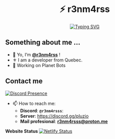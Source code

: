 <div align="center">
  
# ⚡ r3nm4rss

[![Typing SVG](https://readme-typing-svg.herokuapp.com?font=Fira+Code&size=25&duration=3000&pause=1000&color=2E9FD1&center=true&vCenter=true&width=600&lines=Welcome+to+my+Digital+Playground!+💻;Full-Stack+Developer+⚡;Innovation+Enthusiast+💡;Code+Craftsman+🛠️;Open+Source+Contributor+🌟)](https://git.io/typing-svg)
</div>

## Something about me ...
- 👋 Yo, I’m **[@r3nm4rss](https://github.com/r3nm4rs-dev)** !
- ⚜️ I am a developer from Quebec.
- 📌 Working on Planet Bots


## Contact me

[![Discord Presence](https://lanyard.cnrad.dev/api/:1331242382167117994)](https://discord.com/users/:1331242382167117994)


- 📫 How to reach me:
  - **Discord**: **``@r3nm4rsss``**:
  - **Server**: https://discord.gg/pluzio
  - **Mail profesional**: **r3nm4rsss@proton.me**
 
**Website Status**
[![Netlify Status](https://api.netlify.com/api/v1/badges/3835d3f6-16fb-4864-a28f-0ead5a1cf1c1/deploy-status)](https://app.netlify.com/projects/r3nm4rss/deploys)

